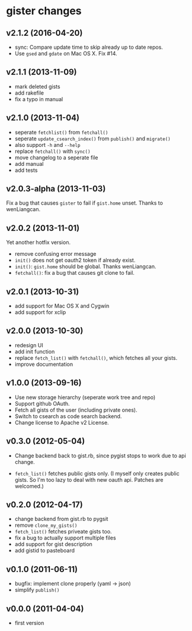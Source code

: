 gister changes
==============

v2.1.2 (2016-04-20)
----------------

- sync: Compare update time to skip already up to date repos.
- Use `gsed` and `gdate` on Mac OS X. Fix #14.

v2.1.1 (2013-11-09)
------------------

- mark deleted gists
- add rakefile
- fix a typo in manual


v2.1.0 (2013-11-04)
------------------

- seperate `fetchlist()` from `fetchall()`
- seperate `update_csearch_index()` from `publish()` and `migrate()`
- also support `-h` and `--help`
- replace `fetchall()` with `sync()`
- move changelog to a seperate file
- add manual
- add tests

v2.0.3-alpha (2013-11-03)
------------------------

Fix a bug that causes `gister` to fail if `gist.home` unset. Thanks to wenLiangcan.

v2.0.2 (2013-11-01)
------------------

Yet another hotfix version.

- remove confusing error message
- `init()` does not get oauth2 token if already exist.
- `init()`: `gist.home` should be global. Thanks wenLiangcan.
- `fetchall()`: fix a bug that causes git clone to fail.

v2.0.1 (2013-10-31)
-------------------

- add support for Mac OS X and Cygwin
- add support for xclip

v2.0.0 (2013-10-30)
-------------------

- redesign UI
- add init function
- replace `fetch_list()` with `fetchall()`, which fetches all your gists.
- improve documentation

v1.0.0 (2013-09-16)
-------------------

- Use new storage hierarchy (seperate work tree and repo)
- Support github OAuth.
- Fetch all gists of the user (including private ones).
- Switch to csearch as code search backend.
- Change license to Apache v2 License.


v0.3.0 (2012-05-04)
-------------------

- Change backend back to gist.rb, since pygist stops to work due to api change.

- `fetch_list()` fetches public gists only.
    (I myself only creates public gists. So I'm too lazy to deal with
    new oauth api. Patches are welcomed.)

v0.2.0 (2012-04-17)
-------------------

- change backend from gist.rb to pygsit
- remove `clone_my_gists()`
- `fetch_list()` fetches priveate gists too.
- fix a bug to actually support multiple files
- add support for gist description
- add gistid to pasteboard

v0.1.0 (2011-06-11)
-------------------

- bugfix: implement clone properly (yaml -> json)
- simplify `publish()`

v0.0.0 (2011-04-04)
-------------------

- first version
